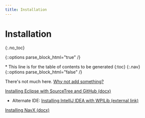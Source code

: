 ```yaml
---
title: Installation
---
```

# Installation
{:.no_toc}

{::options parse_block_html="true" /}
<div id="toc_nav" class="affix">
* This line is for the table of contents to be generated
{:toc}
{:.nav}
</div>
{::options parse_block_html="false" /}

<!-- Don't change anything above this point! -->

There's not much here. [Why not add something?](https://github.com/SkylineSpartabots/skylinespartabotsgithub.io/edit/master/installation.md)

[Installing Eclipse with SourceTree and GitHub (docx)](https://docs.google.com/viewer?a=v&pid=sites&srcid=ZGVmYXVsdGRvbWFpbnxzcGFydGFib3Rzd2lraXxneDoxMDBmYzJlODIzYzkyZTU0)

* Alternate IDE: [Installing IntelliJ IDEA with WPILib (external link)](https://gitlab.com/Javaru/frc-intellij-idea-plugin/wikis/home)

[Installing NavX (docx)](https://docs.google.com/viewer?a=v&pid=sites&srcid=ZGVmYXVsdGRvbWFpbnxzcGFydGFib3Rzd2lraXxneDo2Mzc4YTA1MWJhYTdkODMw)
